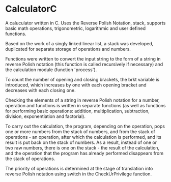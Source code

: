 # CalculatorC

A caluculator written in C. Uses the Reverse Polish Notation, stack, supports basic math operations, trigonometric, logarithmic and user defined functions.

Based on the work of a singly linked linear list, a stack was developed, duplicated for separate storage of operations and numbers.

Functions were written to convert the input string to the form of a string in reverse Polish notation (this function is called recursively if necessary) and the calculation module (function 'process').

To count the number of opening and closing brackets, the brkt variable is introduced, which increases by one with each opening bracket and decreases with each closing one.

Checking the elements of a string in reverse Polish notation for a number, operation and functions is written in separate functions (as well as functions for performing basic operations: addition, multiplication, subtraction, division, exponentiation and factorial).

To carry out the calculation, the program, depending on the operation, pops one or more numbers from the stack of numbers, and from the stack of operations - an operation, after which the calculation is performed, and its result is put back on the stack of numbers. As a result, instead of one or two raw numbers, there is one on the stack - the result of the calculation, and the operation that the program has already performed disappears from the stack of operations.

The priority of operations is determined at the stage of translation into reverse Polish notation using switch in the CheckUrPrivilege function.
